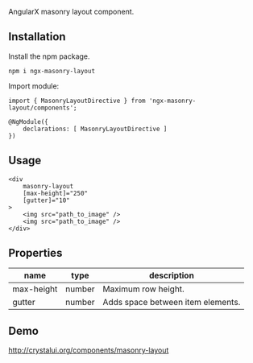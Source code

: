 AngularX masonry layout component.

## Installation

Install the npm package.

    npm i ngx-masonry-layout
        
Import module:

    import { MasonryLayoutDirective } from 'ngx-masonry-layout/components';
     
    @NgModule({
        declarations: [ MasonryLayoutDirective ]
    })

## Usage
    
	<div 
		masonry-layout 
		[max-height]="250" 
		[gutter]="10"
	>
		<img src="path_to_image" />
		<img src="path_to_image" />
	</div>

## Properties

| name             | type                                | description                                       |
|------------------|-------------------------------------|---------------------------------------------------|
| max-height       | number                              | Maximum row height.                               |
| gutter           | number                              | Adds space between item elements.                |

## Demo
http://crystalui.org/components/masonry-layout